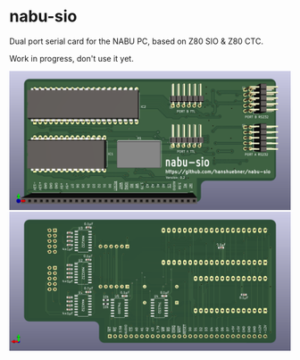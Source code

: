 # nabu-sio

Dual port serial card for the NABU PC, based on Z80 SIO & Z80 CTC.

Work in progress, don't use it yet.

![PCB front side](images/pcb-front.png)
![PCB back side](images/pcb-back.png)
